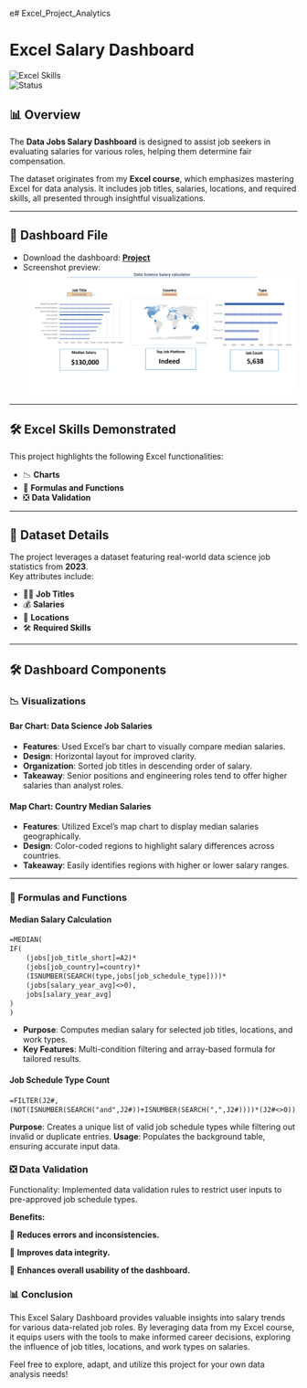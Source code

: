 e# Excel_Project_Analytics
 
# Excel Salary Dashboard

![Excel Skills](https://img.shields.io/badge/Excel-Skills-blue)  
![Status](https://img.shields.io/badge/Status-Completed-brightgreen)

## 📊 Overview

The **Data Jobs Salary Dashboard** is designed to assist job seekers in evaluating salaries for various roles, helping them determine fair compensation. 

The dataset originates from my **Excel course**, which emphasizes mastering Excel for data analysis. It includes job titles, salaries, locations, and required skills, all presented through insightful visualizations.

---

## 📁 Dashboard File

- Download the dashboard: **[Project](project.xlsx)**  
- Screenshot preview:  
 ![Dashboard Screenshot](dashboard.png)


---

## 🛠️ Excel Skills Demonstrated

This project highlights the following Excel functionalities:

- 📉 **Charts**  
- 🧮 **Formulas and Functions**  
- ❎ **Data Validation**  

---

## 📁 Dataset Details

The project leverages a dataset featuring real-world data science job statistics from **2023**.  
Key attributes include:

- 👨‍💼 **Job Titles**  
- 💰 **Salaries**  
- 📍 **Locations**  
- 🛠️ **Required Skills**

---

## 🛠️ Dashboard Components

### 📉 Visualizations

#### **Bar Chart: Data Science Job Salaries**

- **Features**: Used Excel’s bar chart to visually compare median salaries.  
- **Design**: Horizontal layout for improved clarity.  
- **Organization**: Sorted job titles in descending order of salary.  
- **Takeaway**: Senior positions and engineering roles tend to offer higher salaries than analyst roles.

#### **Map Chart: Country Median Salaries**

- **Features**: Utilized Excel’s map chart to display median salaries geographically.  
- **Design**: Color-coded regions to highlight salary differences across countries.  
- **Takeaway**: Easily identifies regions with higher or lower salary ranges.

---

### 🧮 Formulas and Functions

#### **Median Salary Calculation**

```excel
=MEDIAN(
IF(
    (jobs[job_title_short]=A2)*
    (jobs[job_country]=country)*
    (ISNUMBER(SEARCH(type,jobs[job_schedule_type])))* 
    (jobs[salary_year_avg]<>0),
    jobs[salary_year_avg]
)
)
```
- **Purpose**: Computes median salary for selected job titles, locations, and work types.
- **Key Features**: Multi-condition filtering and array-based formula for tailored results.
 #### **Job Schedule Type Count**
 ```excel
=FILTER(J2#,(NOT(ISNUMBER(SEARCH("and",J2#))+ISNUMBER(SEARCH(",",J2#))))*(J2#<>0))
```
**Purpose**: Creates a unique list of valid job schedule types while filtering out invalid or duplicate entries.
**Usage**: Populates the background table, ensuring accurate input data.


### ❎ Data Validation

Functionality: Implemented data validation rules to restrict user inputs to pre-approved job schedule types.

**Benefits:**

🚫 **Reduces errors and inconsistencies.**

🎯 **Improves data integrity.**

👥 **Enhances overall usability of the dashboard.**


### 📊 Conclusion
This Excel Salary Dashboard provides valuable insights into salary trends for various data-related job roles. By leveraging data from my Excel course, it equips users with the tools to make informed career decisions, exploring the influence of job titles, locations, and work types on salaries.

Feel free to explore, adapt, and utilize this project for your own data analysis needs!
